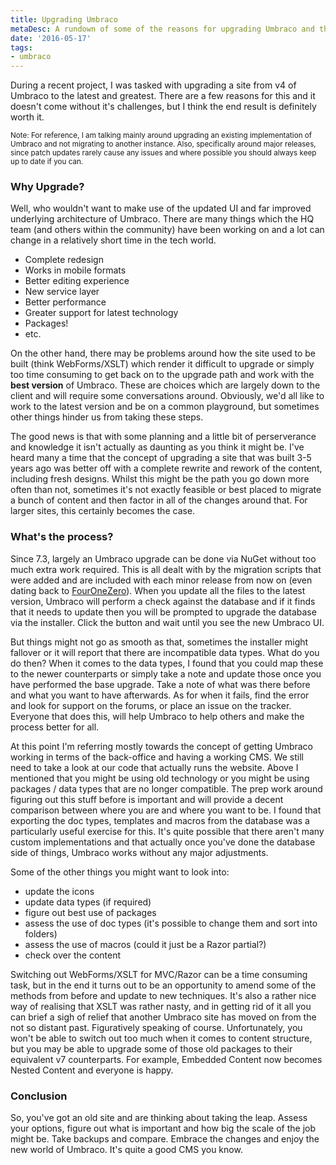 ```yaml
---
title: Upgrading Umbraco
metaDesc: A rundown of some of the reasons for upgrading Umbraco and the challenges faced.
date: '2016-05-17'
tags: 
- umbraco
---
```


During a recent project, I was tasked with upgrading a site from v4 of Umbraco to the latest and greatest. There are a few reasons for this and it doesn't come without it's challenges, but I think the end result is definitely worth it.

<sub>
Note: For reference, I am talking mainly around upgrading an existing implementation of Umbraco and not migrating to another instance. Also, specifically around major releases, since patch updates rarely cause any issues and where possible you should always keep up to date if you can.
</sub>

### Why Upgrade?

Well, who wouldn't want to make use of the updated UI and far improved underlying architecture of Umbraco. There are many things which the HQ team (and others within the community) have been working on and a lot can change in a relatively short time in the tech world.

- Complete redesign
- Works in mobile formats
- Better editing experience
- New service layer
- Better performance
- Greater support for latest technology
- Packages!
- etc.

On the other hand, there may be problems around how the site used to be built (think WebForms/XSLT) which render it difficult to upgrade or simply too time consuming to get back on to the upgrade path and work with the **best version** of Umbraco. These are choices which are largely down to the client and will require some conversations around. Obviously, we'd all like to work to the latest version and be on a common playground, but sometimes other things hinder us from taking these steps.

The good news is that with some planning and a little bit of perserverance and knowledge it isn't actually as daunting as you think it might be. I've heard many a time that the concept of upgrading a site that was built 3-5 years ago was better off with a complete rewrite and rework of the content, including fresh designs. Whilst this might be the path you go down more often than not, sometimes it's not exactly feasible or best placed to migrate a bunch of content and then factor in all of the changes around that. For larger sites, this certainly becomes the case.

### What's the process?

Since 7.3, largely an Umbraco upgrade can be done via NuGet without too much extra work required. This is all dealt with by the migration scripts that were added and are included with each minor release from now on (even dating back to [FourOneZero](https://github.com/umbraco/Umbraco-CMS/tree/dev-v7/src/Umbraco.Core/Persistence/Migrations/Upgrades/TargetVersionFourOneZero)). When you update all the files to the latest version, Umbraco will perform a check against the database and if it finds that it needs to update then you will be prompted to upgrade the database via the installer. Click the button and wait until you see the new Umbraco UI.

But things might not go as smooth as that, sometimes the installer might fallover or it will report that there are incompatible data types. What do you do then? When it comes to the data types, I found that you could map these to the newer counterparts or simply take a note and update those once you have performed the base upgrade. Take a note of what was there before and what you want to have afterwards. As for when it fails, find the error and look for support on the forums, or place an issue on the tracker. Everyone that does this, will help Umbraco to help others and make the process better for all.

At this point I'm referring mostly towards the concept of getting Umbraco working in terms of the back-office and having a working CMS. We still need to take a look at our code that actually runs the website. Above I mentioned that you might be using old technology or you might be using packages / data types that are no longer compatible. The prep work around figuring out this stuff before is important and will provide a decent comparison between where you are and where you want to be. I found that exporting the doc types, templates and macros from the database was a particularly useful exercise for this. It's quite possible that there aren't many custom implementations and that actually once you've done the database side of things, Umbraco works without any major adjustments.

Some of the other things you might want to look into:

- update the icons
- update data types (if required)
- figure out best use of packages
- assess the use of doc types (it's possible to change them and sort into folders)
- assess the use of macros (could it just be a Razor partial?)
- check over the content

Switching out WebForms/XSLT for MVC/Razor can be a time consuming task, but in the end it turns out to be an opportunity to amend some of the methods from before and update to new techniques. It's also a rather nice way of realising that XSLT was rather nasty, and in getting rid of it all you can brief a sigh of relief that another Umbraco site has moved on from the not so distant past. Figuratively speaking of course. Unfortunately, you won't be able to switch out too much when it comes to content structure, but you may be able to upgrade some of those old packages to their equivalent v7 counterparts. For example, Embedded Content now becomes Nested Content and everyone is happy.

### Conclusion

So, you've got an old site and are thinking about taking the leap. Assess your options, figure out what is important and how big the scale of the job might be. Take backups and compare. Embrace the changes and enjoy the new world of Umbraco. It's quite a good CMS you know.
